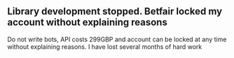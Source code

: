 ## Library development stopped. Betfair locked my account without explaining reasons ##

Do not write bots, API costs 299GBP and account can be locked at any time without explaining reasons. I have lost several months of hard work
